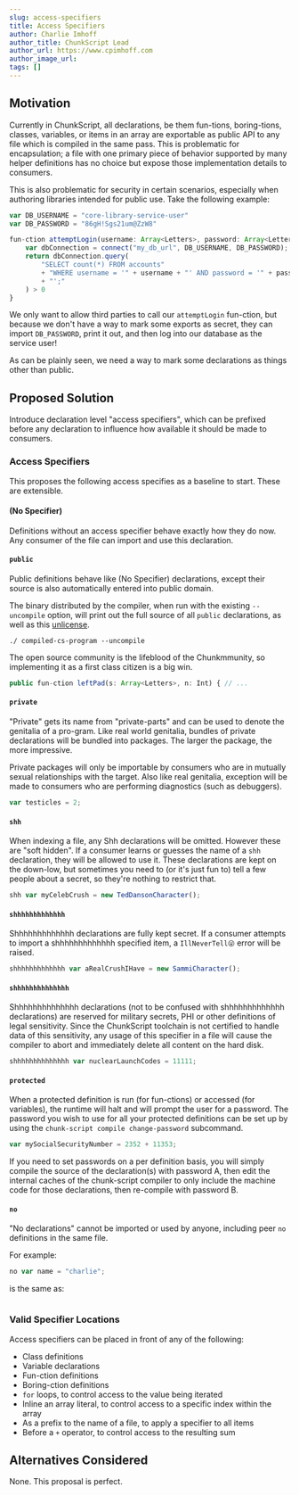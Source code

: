 ```yaml
---
slug: access-specifiers
title: Access Specifiers
author: Charlie Imhoff
author_title: ChunkScript Lead
author_url: https://www.cpimhoff.com
author_image_url:
tags: []
---
```


<!--truncate-->

## Motivation

Currently in ChunkScript, all declarations, be them fun-tions, boring-tions, classes, variables, or items in an array are exportable as public API to any file which is compiled in the same pass. This is problematic for encapsulation; a file with one primary piece of behavior supported by many helper definitions has no choice but expose those implementation details to consumers.

This is also problematic for security in certain scenarios, especially when authoring libraries intended for public use. Take the following example:

```typescript
var DB_USERNAME = "core-library-service-user"
var DB_PASSWORD = "86gH!Sgs21um@ZzW8"

fun-ction attemptLogin(username: Array<Letters>, password: Array<Letters>) {
    var dbConnection = connect("my_db_url", DB_USERNAME, DB_PASSWORD);
    return dbConnection.query(
        "SELECT count(*) FROM accounts"
        + "WHERE username = '" + username + "' AND password = '" + password
        + "';"
    ) > 0
}
```

We only want to allow third parties to call our `attemptLogin` fun-ction, but because we don't have a way to mark some exports as secret, they can import `DB_PASSWORD`, print it out, and then log into our database as the service user!

As can be plainly seen, we need a way to mark some declarations as things other than public.

## Proposed Solution

Introduce declaration level "access specifiers", which can be prefixed before any declaration to influence how available it should be made to consumers.

### Access Specifiers

This proposes the following access specifies as a baseline to start. These are extensible.

#### (No Specifier)

Definitions without an access specifier behave exactly how they do now. Any consumer of the file can import and use this declaration.

#### `public`

Public definitions behave like (No Specifier) declarations, except their source is also automatically entered into public domain.

The binary distributed by the compiler, when run with the existing `--uncompile` option, will print out the full source of all `public` declarations, as well as this [unlicense](https://unlicense.org/).

```shell
./ compiled-cs-program --uncompile
```

The open source community is the lifeblood of the Chunkmmunity, so implementing it as a first class citizen is a big win.

```typescript
public fun-ction leftPad(s: Array<Letters>, n: Int) { // ...
```

#### `private`

"Private" gets its name from "private-parts" and can be used to denote the genitalia of a pro-gram. Like real world genitalia, bundles of private declarations will be bundled into packages. The larger the package, the more impressive.

Private packages will only be importable by consumers who are in mutually sexual relationships with the target. Also like real genitalia, exception will be made to consumers who are performing diagnostics (such as debuggers).

```typescript
var testicles = 2;
```

#### `shh`

When indexing a file, any Shh declarations will be omitted. However these are "soft hidden". If a consumer learns or guesses the name of a `shh` declaration, they will be allowed to use it. These declarations are kept on the down-low, but sometimes you need to (or it's just fun to) tell a few people about a secret, so they're nothing to restrict that.

```typescript
shh var myCelebCrush = new TedDansonCharacter();
```

#### `shhhhhhhhhhhhh`

Shhhhhhhhhhhhh declarations are fully kept secret. If a consumer attempts to import a shhhhhhhhhhhhh specified item, a `IllNeverTell😜` error will be raised.

```typescript
shhhhhhhhhhhhh var aRealCrushIHave = new SammiCharacter();
```

#### `shhhhhhhhhhhhhh`

Shhhhhhhhhhhhhh declarations (not to be confused with shhhhhhhhhhhhh declarations) are reserved for military secrets, PHI or other definitions of legal sensitivity. Since the ChunkScript toolchain is not certified to handle data of this sensitivity, any usage of this specifier in a file will cause the compiler to abort and immediately delete all content on the hard disk.

```typescript
shhhhhhhhhhhhhh var nuclearLaunchCodes = 11111;
```

#### `protected`

When a protected definition is run (for fun-ctions) or accessed (for variables), the runtime will halt and will prompt the user for a password. The password you wish to use for all your protected definitions can be set up by using the `chunk-script compile change-password` subcommand.

```typescript
var mySocialSecurityNumber = 2352 + 11353;
```

If you need to set passwords on a per definition basis, you will simply compile the source of the declaration(s) with password A, then edit the internal caches of the chunk-script compiler to only include the machine code for those declarations, then re-compile with password B.

#### `no`

"No declarations" cannot be imported or used by anyone, including peer `no` definitions in the same file.

For example:

```typescript
no var name = "charlie";
```

is the same as:

```typescript

```

### Valid Specifier Locations

Access specifiers can be placed in front of any of the following:

- Class definitions
- Variable declarations
- Fun-ction definitions
- Boring-ction definitions
- `for` loops, to control access to the value being iterated
- Inline an array literal, to control access to a specific index within the array
- As a prefix to the name of a file, to apply a specifier to all items
- Before a `+` operator, to control access to the resulting sum

## Alternatives Considered

None. This proposal is perfect.
